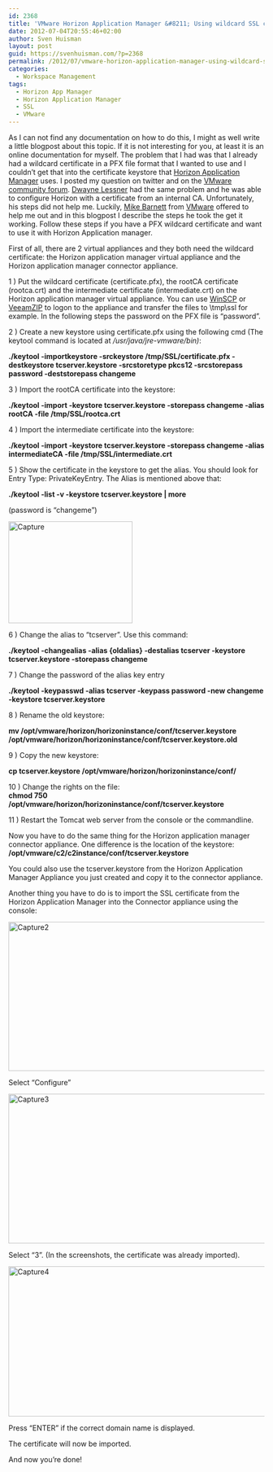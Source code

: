 ```yaml
---
id: 2368
title: 'VMware Horizon Application Manager &#8211; Using wildcard SSL certificate'
date: 2012-07-04T20:55:46+02:00
author: Sven Huisman
layout: post
guid: https://svenhuisman.com/?p=2368
permalink: /2012/07/vmware-horizon-application-manager-using-wildcard-ssl-certificate/
categories:
  - Workspace Management
tags:
  - Horizon App Manager
  - Horizon Application Manager
  - SSL
  - VMware
---
```

As I can not find any documentation on how to do this, I might as well write a little blogpost about this topic. If it is not interesting for you, at least it is an online documentation for myself. The problem that I had was that I already had a wildcard certificate in a PFX file format that I wanted to use and I couldn’t get that into the certificate keystore that <a href="https://www.vmware.com/products/desktop_virtualization/horizon-application-manager/overview.html" target="_blank">Horizon Application Manager</a> uses. I posted my question on twitter and on the <a href="https://communities.vmware.com/message/2064575#2064575" target="_blank">VMware community forum</a>. <a href="https://www.itbloodpressure.com/2012/06/23/setting-up-horizon-application-manager-with-a-internal-ca/" target="_blank">Dwayne Lessner</a> had the same problem and he was able to configure Horizon with a certificate from an internal CA. Unfortunately, his steps did not help me. Luckily, <a href="https://twitter.com/#!/vmware_guy" target="_blank">Mike Barnett</a> from <a href="https://www.vmware.com" target="_blank">VMware</a> offered to help me out and in this blogpost I describe the steps he took the get it working. Follow these steps if you have a PFX wildcard certificate and want to use it with Horizon Application manager.

<!--more-->

First of all, there are 2 virtual appliances and they both need the wildcard certificate: the Horizon application manager virtual appliance and the Horizon application manager connector appliance.

1 ) Put the wildcard certificate (certificate.pfx), the rootCA certificate (rootca.crt) and the intermediate certificate (intermediate.crt) on the Horizon application manager virtual appliance. You can use <a href="https://winscp.net/eng/download.php" target="_blank">WinSCP</a> or <a href="https://www.veeam.com/virtual-machine-backup-solution-free.html" target="_blank">VeeamZIP</a> to logon to the appliance and transfer the files to \tmp\ssl for example. In the following steps the password on the PFX file is “password”.

2 ) Create a new keystore using certificate.pfx using the following cmd (The keytool command is located at _/usr/java/jre-vmware/bin)_:

**./keytool -importkeystore -srckeystore /tmp/SSL/certificate.pfx -destkeystore tcserver.keystore -srcstoretype pkcs12 -srcstorepass password -deststorepass changeme**

3 ) Import the rootCA certificate into the keystore:

**./keytool -import -keystore tcserver.keystore -storepass changeme -alias rootCA -file /tmp/SSL/rootca.crt**

4 ) Import the intermediate certificate into the keystore:

**./keytool -import -keystore tcserver.keystore -storepass changeme -alias intermediateCA -file /tmp/SSL/intermediate.crt**

5 ) Show the certificate in the keystore to get the alias. You should look for Entry Type: PrivateKeyEntry. The Alias is mentioned above that:

**./keytool -list -v -keystore tcserver.keystore | more**

(password is &#8220;changeme&#8221;)

[<img style="background-image: none; padding-top: 0px; padding-left: 0px; display: inline; padding-right: 0px; border: 0px;" title="Capture" src="https://svenhuisman.com/wp-content/uploads/2012/07/Capture_thumb.png" alt="Capture" width="244" height="200" border="0" />](https://svenhuisman.com/wp-content/uploads/2012/07/Capture.png)

6 ) Change the alias to “tcserver”. Use this command:

**./keytool -changealias -alias {oldalias} -destalias tcserver -keystore tcserver.keystore -storepass changeme**

7 ) Change the password of the alias key entry

**./keytool -keypasswd -alias tcserver -keypass password -new changeme -keystore tcserver.keystore**

8 ) Rename the old keystore:

**mv /opt/vmware/horizon/horizoninstance/conf/tcserver.keystore /opt/vmware/horizon/horizoninstance/conf/tcserver.keystore.old**

9 ) Copy the new keystore:

**cp tcserver.keystore /opt/vmware/horizon/horizoninstance/conf/**

10 ) Change the rights on the file:  
**chmod 750 /opt/vmware/horizon/horizoninstance/conf/tcserver.keystore**

11 ) Restart the Tomcat web server from the console or the commandline.

Now you have to do the same thing for the Horizon application manager connector appliance. One difference is the location of the keystore: **/opt/vmware/c2/c2instance/conf/tcserver.keystore**

You could also use the tcserver.keystore from the Horizon Application Manager Appliance you just created and copy it to the connector appliance.

Another thing you have to do is to import the SSL certificate from the Horizon Application Manager into the Connector appliance using the console:

[<img style="background-image: none; padding-top: 0px; padding-left: 0px; display: inline; padding-right: 0px; border: 0px;" title="Capture2" src="https://svenhuisman.com/wp-content/uploads/2012/07/Capture2_thumb.png" alt="Capture2" width="525" height="293" border="0" />](https://svenhuisman.com/wp-content/uploads/2012/07/Capture2.png)

Select “Configure”

[<img style="background-image: none; padding-top: 0px; padding-left: 0px; display: inline; padding-right: 0px; border: 0px;" title="Capture3" src="https://svenhuisman.com/wp-content/uploads/2012/07/Capture3_thumb.png" alt="Capture3" width="528" height="294" border="0" />](https://svenhuisman.com/wp-content/uploads/2012/07/Capture3.png)

Select “3”. (In the screenshots, the certificate was already imported).

[<img style="background-image: none; padding-top: 0px; padding-left: 0px; display: inline; padding-right: 0px; border: 0px;" title="Capture4" src="https://svenhuisman.com/wp-content/uploads/2012/07/Capture4_thumb.png" alt="Capture4" width="530" height="295" border="0" />](https://svenhuisman.com/wp-content/uploads/2012/07/Capture4.png)

Press “ENTER” if the correct domain name is displayed.

The certificate will now be imported.

And now you’re done!